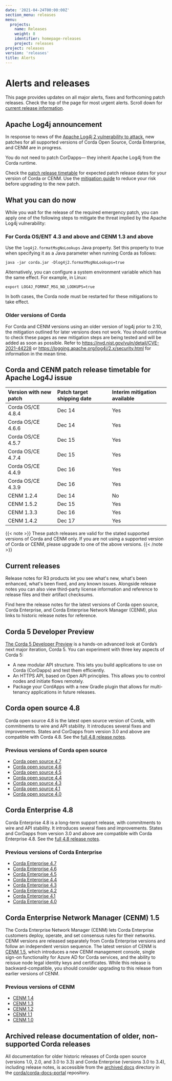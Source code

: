 ```yaml
---
date: '2021-04-24T00:00:00Z'
section_menu: releases
menu:
  projects:
    name: Releases
    weight: 8
    identifier: homepage-releases
    project: releases
project: releases
version: 'releases'
title: Alerts
---
```

# Alerts and releases

This page provides updates on all major alerts, fixes and forthcoming patch releases. Check the top of the page for most urgent alerts. Scroll down for [current release information](#current-releases). 

## Apache Log4j announcement

In response to news of the [Apache Log4j 2 vulnerability to attack](https://nvd.nist.gov/vuln/detail/CVE-2021-44228), new patches for all supported versions of Corda Open Source, Corda Enterprise, and CENM are in progress.

You do not need to patch CorDapps— they inherit Apache Log4j from the Corda runtime.

Check the [patch release timetable](#corda-and-cenm-patch-release-timetable-for-apache-log4j-issue) for expected patch release dates for your version of Corda or CENM. Use the [mitigation guide](#what-you-can-do-now) to reduce your risk before upgrading to the new patch.

## What you can do now

While you wait for the release of the required emergency patch, you can apply one of the following steps to mitigate the threat implied by the Apache Log4j vulnerability:

### For Corda OS/ENT 4.3 and above and CENM 1.3 and above

Use the `log4j2.formatMsgNoLookups` Java property. Set this property to true when specifying it as a Java parameter when running Corda as follows:

`java -jar corda.jar -Dlog4j2.formatMsgNoLookups=true`

Alternatively, you can configure a system environment variable which has the same effect. For example, in Linux:

`export LOG4J_FORMAT_MSG_NO_LOOKUPS=true`

In both cases, the Corda node must be restarted for these mitigations to take effect.

### Older versions of Corda

For Corda and CENM versions using an older version of log4j prior to 2.10, the mitigation outlined for later versions does not work. You should continue to check these pages as new mitigation steps are being tested and will be added as soon as possible.
Refer to https://nvd.nist.gov/vuln/detail/CVE-2021-44228 or https://logging.apache.org/log4j/2.x/security.html for information in the mean time.


## Corda and CENM patch release timetable for Apache Log4J issue

| Version with new patch | Patch target shipping date    | Interim mitigation available |
| :------------- | :------------- | :------------- |
| Corda OS/CE 4.8.4      | Dec 14      | Yes |
| Corda OS/CE 4.6.6      | Dec 14      | Yes |
| Corda OS/CE 4.5.7      | Dec 15      | Yes |
| Corda OS/CE 4.7.4      | Dec 15      | Yes |
| Corda OS/CE 4.4.9      | Dec 16      | Yes |
| Corda OS/CE 4.3.9      | Dec 16      | Yes |
| CENM 1.2.4      | Dec 14      | No |
| CENM 1.5.2      | Dec 15      | Yes |
| CENM 1.3.3      | Dec 16      | Yes |
| CENM 1.4.2      | Dec 17      | Yes |

{{< note >}}
These patch releases are valid for the stated supported versions of Corda and CENM only. If you are not using a supported version of Corda or CENM, please upgrade to one of the above versions.
{{< /note >}}


## Current releases

Release notes for R3 products let you see what's new, what's been enhanced, what's been fixed, and any known issues. Alongside release notes you can also view third-party license information and reference to release files and their artifact checksums.

Find here the release notes for the latest versions of Corda open source, Corda Enterprise, and Corda Enterprise Network Manager (CENM), plus links to historic release notes for reference.

## Corda 5 Developer Preview

[The Corda 5 Developer Preview](../../en/platform/corda/5.0-dev-preview-1/release-notes-c5dp1.md) is a hands-on advanced look at Corda’s next major iteration, Corda 5. You can experiment with three key aspects of Corda 5:

* A new modular API structure. This lets you build applications to use on Corda (CorDapps) and test them efficiently.
* An HTTPS API, based on Open API principles. This allows you to control nodes and initiate flows remotely.
* Package your CordApps with a new Gradle plugin that allows for multi-tenancy applications in future releases.

## Corda open source 4.8

Corda open source 4.8 is the latest open source version of Corda, with commitments to wire and API stability. It introduces several fixes and improvements. States and CorDapps from version 3.0 and above are compatible with Corda 4.8. See the [full 4.8 release notes](../../en/platform/corda/4.8/open-source/release-notes.md).

### Previous versions of Corda open source

* [Corda open source 4.7](../../en/platform/corda/4.7/open-source/release-notes.md)
* [Corda open source 4.6](../../en/platform/corda/4.6/open-source/release-notes.md)
* [Corda open source 4.5](../../en/platform/corda/4.5/open-source/release-notes.md)
* [Corda open source 4.4](../../en/platform/corda/4.4/open-source/release-notes.md)
* [Corda open source 4.3](../../en/platform/corda/4.3/open-source/release-notes.md)
* [Corda open source 4.1](../../en/platform/corda/4.1/open-source/release-notes.md)
* [Corda open source 4.0](../../en/platform/corda/4.0/open-source/release-notes.md)

## Corda Enterprise 4.8

Corda Enterprise 4.8 is a long-term support release, with commitments to wire and API stability. It introduces several fixes and improvements. States and CorDapps from version 3.0 and above are compatible with Corda Enterprise 4.8. See the [full 4.8 release notes](../../en/platform/corda/4.8/enterprise/release-notes-enterprise.md).

### Previous versions of Corda Enterprise

* [Corda Enterprise 4.7](../../en/platform/corda/4.7/enterprise/release-notes-enterprise.md)
* [Corda Enterprise 4.6](../../en/platform/corda/4.6/enterprise/release-notes-enterprise.md)
* [Corda Enterprise 4.5](../../en/platform/corda/4.5/enterprise/release-notes-enterprise.md)
* [Corda Enterprise 4.4](../../en/platform/corda/4.4/enterprise/release-notes-enterprise.md)
* [Corda Enterprise 4.3](../../en/platform/corda/4.3/enterprise/release-notes-enterprise.md)
* [Corda Enterprise 4.2](../../en/platform/corda/4.2/enterprise/release-notes-enterprise.md)
* [Corda Enterprise 4.1](../../en/platform/corda/4.1/enterprise/release-notes-enterprise.md)
* [Corda Enterprise 4.0](../../en/platform/corda/4.0/enterprise/release-notes-enterprise.md)

## Corda Enterprise Network Manager (CENM) 1.5

The Corda Enterprise Network Manager (CENM) lets Corda Enterprise customers deploy, operate, and set consensus rules for their networks. CENM versions are released separately from Corda Enterprise versions and follow an independent version sequence. The latest version of CENM is [CENM 1.5](../../en/platform/corda/1.5/cenm/release-notes.md), which introduces a new CENM management console, single sign-on functionality for Azure AD for Corda services, and the ability to reissue node legal identity keys and certificates. While this release is backward-compatible, you should consider upgrading to this release from earlier versions of CENM.

### Previous versions of CENM

* [CENM 1.4](../../en/platform/corda/1.4/cenm/release-notes.md)
* [CENM 1.3](../../en/platform/corda/1.3/cenm/release-notes.md)
* [CENM 1.2](../../en/platform/corda/1.2/cenm/release-notes.md)
* [CENM 1.1](../../en/platform/corda/1.1/cenm/release-notes.md)
* [CENM 1.0](../../en/platform/corda/1.0/cenm/release-notes.md)

## Archived release documentation of older, non-supported Corda releases

All documentation for older historic releases of Corda open source (versions 1.0, 2.0, and 3.0 to 3.3) and Corda Enterprise (versions 3.0 to 3.4), including release notes, is accessible from the [archived docs](https://github.com/corda/corda-docs-portal/tree/main/archived-docs) directory in the [corda/corda-docs-portal](https://github.com/corda/corda-docs-portal) repository.
